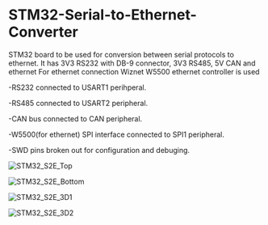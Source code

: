 # STM32-Serial-to-Ethernet-Converter
 
 STM32 board to be used for conversion between serial protocols to ethernet. It has 3V3 RS232 with DB-9 connector, 3V3 RS485, 5V CAN and ethernet For ethernet connection Wiznet W5500 ethernet controller is used
 
 -RS232 connected to USART1 perihperal.
 
 -RS485 connected to USART2 peripheral.
 
 -CAN bus connected to CAN peripheral.
 
 -W5500(for ethernet) SPI interface connected to SPI1 peripheral.
 
 -SWD pins broken out for configuration and debuging.
 
![STM32_S2E_Top](https://user-images.githubusercontent.com/79105578/223508234-4ef781dd-2139-4ef8-bb6c-746924066e7d.PNG)

![STM32_S2E_Bottom](https://user-images.githubusercontent.com/79105578/223508257-885399f1-9306-4c0c-a47b-ce05430a14d8.PNG)

![STM32_S2E_3D1](https://user-images.githubusercontent.com/79105578/223508282-88e48142-0bb5-47c6-b90f-895569df1125.PNG)

![STM32_S2E_3D2](https://user-images.githubusercontent.com/79105578/223508300-85be2c28-1d2b-4749-be9d-3017898f8e57.PNG)

